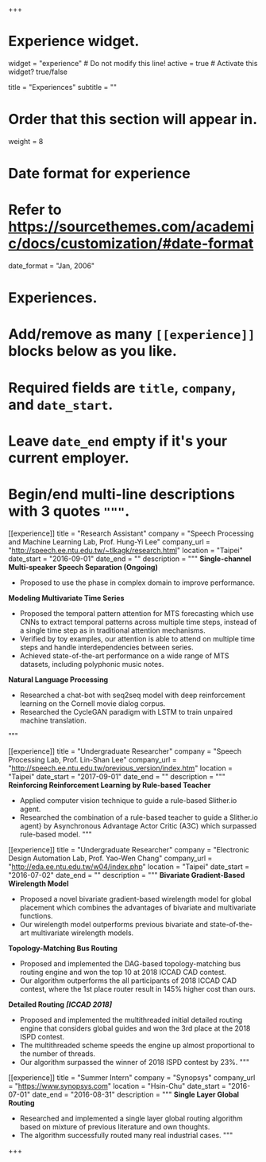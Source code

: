 +++
# Experience widget.
widget = "experience"  # Do not modify this line!
active = true  # Activate this widget? true/false

title = "Experiences"
subtitle = ""

# Order that this section will appear in.
weight = 8

# Date format for experience
#   Refer to https://sourcethemes.com/academic/docs/customization/#date-format
date_format = "Jan, 2006"

# Experiences.
#   Add/remove as many `[[experience]]` blocks below as you like.
#   Required fields are `title`, `company`, and `date_start`.
#   Leave `date_end` empty if it's your current employer.
#   Begin/end multi-line descriptions with 3 quotes `"""`.

[[experience]]
  title = "Research Assistant"
  company = "Speech Processing and Machine Learning Lab, Prof. Hung-Yi Lee"
  company_url = "http://speech.ee.ntu.edu.tw/~tlkagk/research.html"
  location = "Taipei"
  date_start = "2016-09-01"
  date_end = ""
  description = """
  **Single-channel Multi-speaker Speech Separation (Ongoing)**

  * Proposed to use the phase in complex domain to improve performance.

  **Modeling Multivariate Time Series**

  * Proposed the temporal pattern attention for MTS forecasting which use CNNs to extract temporal patterns across multiple time steps, instead of a single time step as in traditional attention mechanisms.
  * Verified by toy examples, our attention is able to attend on multiple time steps and handle interdependencies between series.
  * Achieved state-of-the-art performance on a wide range of MTS datasets, including polyphonic music notes.

  **Natural Language Processing**

  * Researched a chat-bot with seq2seq model with deep reinforcement learning on the Cornell movie dialog corpus.
  * Researched the CycleGAN paradigm with LSTM to train unpaired machine translation.

  """

[[experience]]
  title = "Undergraduate Researcher"
  company = "Speech Processing Lab, Prof. Lin-Shan Lee"
  company_url = "http://speech.ee.ntu.edu.tw/previous_version/index.htm"
  location = "Taipei"
  date_start = "2017-09-01"
  date_end = ""
  description = """
  **Reinforcing Reinforcement Learning by Rule-based Teacher**

  * Applied computer vision technique to guide a rule-based Slither.io agent.
  * Researched the combination of a rule-based teacher to guide a  Slither.io agent} by Asynchronous Advantage Actor Critic (A3C) which surpassed rule-based model.
  """

[[experience]]
  title = "Undergraduate Researcher"
  company = "Electronic Design Automation Lab, Prof. Yao-Wen Chang"
  company_url = "http://eda.ee.ntu.edu.tw/w04/index.php"
  location = "Taipei"
  date_start = "2016-07-02"
  date_end = ""
  description = """
  **Bivariate Gradient-Based Wirelength Model**

  * Proposed a novel bivariate gradient-based wirelength model for global placement which combines the advantages of bivariate and multivariate functions.
  * Our wirelength model outperforms previous bivariate and state-of-the-art multivariate wirelength models.

  **Topology-Matching Bus Routing**

  * Proposed and implemented the DAG-based topology-matching bus routing engine and won the top 10 at 2018 ICCAD CAD contest.
  * Our algorithm outperforms the all participants of 2018 ICCAD CAD contest, where the 1st place router result in 145% higher cost than ours.

  **Detailed Routing** ***[ICCAD 2018]***

  * Proposed and implemented the multithreaded initial detailed routing engine that considers global guides and won the 3rd place at the 2018 ISPD contest.
  * The multithreaded scheme speeds the engine up almost proportional to the number of threads.
  * Our algorithm surpassed the winner of 2018 ISPD contest by 23%.
  """

[[experience]]
  title = "Summer Intern"
  company = "Synopsys"
  company_url = "https://www.synopsys.com"
  location = "Hsin-Chu"
  date_start = "2016-07-01"
  date_end = "2016-08-31"
  description = """
  **Single Layer Global Routing**

  * Researched and implemented a single layer global routing algorithm based on mixture of previous literature and own thoughts.
  * The algorithm successfully routed many real industrial cases.
  """

+++
